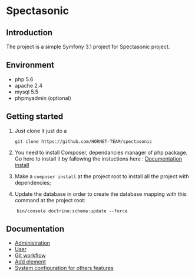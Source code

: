 Spectasonic
=================

## Introduction

The project is a simple Symfony 3.1 project for Spectasonic project.

## Environment

* php 5.6
* apache 2.4
* mysql 5.5
* phpmyadmin (optional)

## Getting started

1. Just clone it just do a

   ```
   git clone https://github.com/HORNET-TEAM/spectasonic
   ```

2. You need to install Composer, dependancies manager of php package. Go here to install it by fallowing the instuctions here 
: [Documentation install](https://getcomposer.org/download/)

3. Make a `composer install` at the project root to install all the project with dependencies;

4. Update the database in order to create the database mapping with this command at the project root:

```
    bin/console doctrine:schema:update --force
```


## Documentation

* [Administration](docs/sonata-admin.md)
* [User](docs/fos-user.md)
* [Git workflow](docs/git.md)
* [Add element](docs/add-element.md)
* [System configuration for others features](docs/sys-conf.md)
